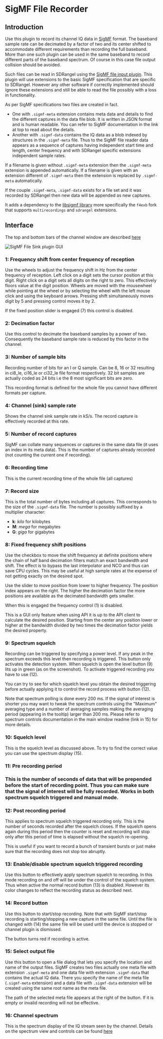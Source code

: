 <h1>SigMF File Recorder</h1>

<h2>Introduction</h2>

Use this plugin to record its channel IQ data in [SigMF](https://github.com/gnuradio/SigMF/blob/master/sigmf-spec.md) format. The baseband sample rate can be decimated by a factor of two and its center shifted to accommodate different requirements than recording the full baseband. More than one such plugin can be used in the same baseband to record different parts of the baseband spectrum. Of course in this case file output collision should be avoided.

Such files can be read in SDRangel using the [SigMF file input plugin](../../samplesource/sigmffileinput/readme.md). This plugin will use extensions to the basic SigMF specification that are specific to SDRangel. However any other software if correctly implemented should ignore these extensions and still be able to read the file possibly with a loss in functionality.

As per SigMF specifications two files are created in fact.
  - One with `.sigmf-meta` extension contains meta data and details to find the different captures in the data file blob. It is written in JSON format and is human readable. You can refer to SigMF documentation in the link at top to read about the details.
  - Another with `.sigmf-data` contains the IQ data as a blob indexed by structures in the `.sigmf-meta` file. Thus to the SigMF file reader data appears as a sequence of captures having independent start time and length, center frequency and with SDRangel specific extensions independent sample rates.

If a filename is given without `.sigmf-meta` extension then the `.sigmf-meta` extension is appended automatically.
If a filename is given with an extension different of `.sigmf-meta` then the extension is replaced by `.sigmf-meta` automatically.

If the couple `.sigmf-meta`, `.sigmf-data` exists for a file set and it was recorded by SDRangel then new data will be appended as new captures.

It adds a dependency to the [libsigmf library](https://github.com/f4exb/libsigmf) more specifically the `f4exb` fork that supports `multirecordings` and `sdrangel` extensions.

<h2>Interface</h2>

The top and bottom bars of the channel window are described [here](../../../sdrgui/channel/readme.md)

![SigMF File Sink plugin GUI](../../../doc/img/SigMFFileSink_plugin.png)

<h3>1: Frequency shift from center frequency of reception</h3>

Use the wheels to adjust the frequency shift in Hz from the center frequency of reception. Left click on a digit sets the cursor position at this digit. Right click on a digit sets all digits on the right to zero. This effectively floors value at the digit position. Wheels are moved with the mousewheel while pointing at the wheel or by selecting the wheel with the left mouse click and using the keyboard arrows. Pressing shift simultaneously moves digit by 5 and pressing control moves it by 2.

If the fixed position slider is engaged (7) this control is disabled.

<h3>2: Decimation factor</h3>

Use this control to decimate the baseband samples by a power of two. Consequently the baseband sample rate is reduced by this factor in the channel.

<h3>3: Number of sample bits</h3>

Recording number of bits for an I or Q sample. Can be 8, 16 or 32 resulting in ci8_le, ci16_le or ci32_le file format respectively. 32 bit samples are actually coded as 24 bits i.e the 8 most significant bits are zero.

This recording format is defined for the whole file you cannot have different formats per capture.

<h3>4: Channel (sink) sample rate</h3>

Shows the channel sink sample rate in kS/s. The record capture is effectively recorded at this rate.

<h3>5: Number of record captures</h3>

SigMF can collate many sequences or captures in the same data file (it uses an index in its meta data). This is the number of captures already recorded (not counting the current one if recording).

<h3>6: Recording time</h3>

This is the current recording time of the whole file (all captures)

<h3>7: Record size</h3>

This is the total number of bytes including all captures. This corresponds to the size of the `.sigmf-data` file. The number is possibly suffixed by a multiplier character:
  - **k**: _kilo_ for kilobytes
  - **M**: _mega_ for megabytes
  - **G**: _giga_ for gigabytes

<h3>8: Fixed frequency shift positions</h3>

Use the checkbox to move the shift frequency at definite positions where the chain of half band decimation filters match an exact bandwidth and shift. The effect is to bypass the last interpolator and NCO and thus can save CPU cycles. This may be useful at high sample rates at the expense of not getting exactly on the desired spot.

Use the slider to move position from lower to higher frequency. The position index appears on the right. The higher the decimation factor the more positions are available as the decimated bandwidth gets smaller.

When this is engaged the frequency control (1) is disabled.

This is a GUI only feature when using API it is up to the API client to calculate the desired position. Starting from the center any position lower or higher at the bandwidth divided by two times the decimation factor yields the desired property.

<h3>9: Spectrum squelch</h3>

Recording can be triggered by specifying a power level. If any peak in the spectrum exceeds this level then recording is triggered. This button only activates the detection system. When squelch is open the level button (9) lits up in green (as on the screenshot). To activate triggered recording you have to use (12).

You can try to see for which squelch level you obtain the desired triggering before actually applying it to control the record process with button (12).

Note that spectrum polling is done every 200 ms. If the signal of interest is shorter you may want to tweak the spectrum controls using the "Maximum" averaging type and a number of averaging samples making the averaging period (appearing in the tooltip) larger than 200 ms. Please refer to spectrum controls documentation in the main window readme (link in 15) for more details.

<h3>10: Squelch level</h3>

This is the squelch level as discussed above. To try to find the correct value you can use the spectrum display (15).

<h3>11: Pre recording period<h3>

This is the number of seconds of data that will be prepended before the start of recording point. Thus you can make sure that the signal of interest will be fully recorded. Works in both spectrum squelch triggered and manual mode.

<h3>12: Post recording period</h3>

This applies to spectrum squelch triggered recording only. This is the number of seconds recorded after the squelch closes. If the squelch opens again during this period then the counter is reset and recording will stop only after this period of time is elapsed without the squelch re-opening.

This is useful if you want to record a bunch of transient bursts or just make sure that the recording does not stop too abruptly.

<h3>13: Enable/disable spectrum squelch triggered recording</h3>

Use this button to effectively apply spectrum squelch to recording. In this mode recording on and off will be under the control of the squelch system. Thus when active the normal record button (13) is disabled. However its color changes to reflect the recording status as described next.

<h3>14: Record button</h3>

Use this button to start/stop recording. Note that with SigMF start/stop recording is starting/stopping a new capture in the same file. Until the file is changed with (14) the same file will be used until the device is stopped or channel plugin is dismissed.

The button turns red if recording is active.

<h3>15: Select output file</h3>

Use this button to open a file dialog that lets you specify the location and name of the output files. SigMF creates two files actually one meta file with extension `.sigmf-meta` and one data file with extension `.sigmf-data` that contains the actual IQ data. There you specify the name of the meta file (`.sigmf-meta` extension) and a data file with `.sigmf-data` extension will be created using the same root name as the meta file.

The path of the selected meta file appears at the right of the button. If it is empty or invalid recording will not be effective.

<h3>16: Channel spectrum</h3>

This is the spectrum display of the IQ stream seen by the channel. Details on the spectrum view and controls can be found [here](../../../sdrgui/gui/spectrum.md)
